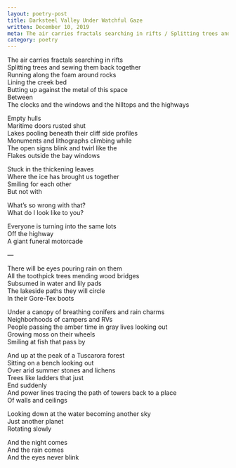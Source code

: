 ```yaml
---
layout: poetry-post
title: Darksteel Valley Under Watchful Gaze
written: December 10, 2019
meta: The air carries fractals searching in rifts / Splitting trees and sewing them back together / Running along the foam around rocks / Lining the creek bed
category: poetry
---
```


The air carries fractals searching in rifts <br>
Splitting trees and sewing them back together <br>
Running along the foam around rocks <br>
Lining the creek bed <br>
Butting up against the metal of this space <br>
Between <br>
The clocks and the windows and the hilltops and the highways

Empty hulls <br>
Maritime doors rusted shut <br>
Lakes pooling beneath their cliff side profiles <br>
Monuments and lithographs climbing while <br>
The open signs blink and twirl like the <br>
Flakes outside the bay windows

Stuck in the thickening leaves <br>
Where the ice has brought us together <br>
Smiling for each other <br>
But not with

What’s so wrong with that? <br>
What do I look like to you?

Everyone is turning into the same lots <br>
Off the highway <br>
A giant funeral motorcade

—

There will be eyes pouring rain on them <br>
All the toothpick trees mending wood bridges <br>
Subsumed in water and lily pads <br>
The lakeside paths they will circle <br>
In their Gore-Tex boots

Under a canopy of breathing conifers and rain charms <br>
Neighborhoods of campers and RVs <br>
People passing the amber time in gray lives looking out <br>
Growing moss on their wheels <br>
Smiling at fish that pass by

And up at the peak of a Tuscarora forest <br>
Sitting on a bench looking out <br>
Over arid summer stones and lichens <br>
Trees like ladders that just <br>
End suddenly <br>
And power lines tracing the path of towers back to a place <br>
Of walls and ceilings

Looking down at the water becoming another sky <br>
Just another planet <br>
Rotating slowly

And the night comes <br>
And the rain comes <br>
And the eyes never blink
